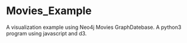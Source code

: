 # Movies_Example
A visualization example using Neo4j Movies GraphDatebase. A python3 program using javascript and d3.
